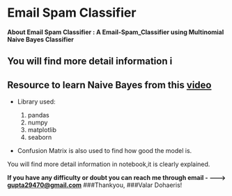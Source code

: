 # Email Spam Classifier
**About Email Spam Classifier :  A Email-Spam_Classifier using Multinomial Naive Bayes Classifier**

## You will find more detail information i

## Resource to learn Naive Bayes  from this [video](https://www.youtube.com/watch?v=Q8l0Vip5YUw)

* Library used:
	1. pandas
	2. numpy
	3. matplotlib
	4. seaborn

* Confusion Matrix is also used to find how good the model is.

You will find more detail information in notebook,it is clearly explained.

**If you have any difficulty or doubt you can reach me through email - ---> gupta29470@gmail.com**
###Thankyou,
###Valar Dohaeris!
